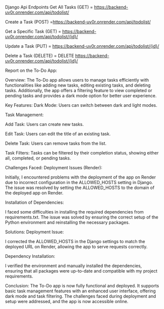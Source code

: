 Django Api Endpoints
Get All Tasks (GET) = https://backend-uv0r.onrender.com/api/todolist/

Create a Task (POST) =https://backend-uv0r.onrender.com/api/todolist/

Get a Specific Task (GET) = https://backend-uv0r.onrender.com/api/todolist/{id}/

Update a Task (PUT) = https://backend-uv0r.onrender.com/api/todolist/{id}/

Delete a Task (DELETE) = DELETE https://backend-uv0r.onrender.com/api/todolist/{id}/

Report on the To-Do App:

Overview:
The To-Do app allows users to manage tasks efficiently with functionalities like adding new tasks, editing existing tasks, and deleting tasks. Additionally, the app offers a filtering feature to view completed or pending tasks and provides a dark mode option for better user experience.

Key Features:
Dark Mode: Users can switch between dark and light modes.

Task Management:

Add Task: Users can create new tasks.

Edit Task: Users can edit the title of an existing task.

Delete Task: Users can remove tasks from the list.

Task Filters: Tasks can be filtered by their completion status, showing either all, completed, or pending tasks.

Challenges Faced:
Deployment Issues (Render):

Initially, I encountered problems with the deployment of the app on Render due to incorrect configuration in the ALLOWED_HOSTS setting in Django. The issue was resolved by setting the ALLOWED_HOSTS to the domain of the deployed app on Render.

Installation of Dependencies:

I faced some difficulties in installing the required dependencies from requirements.txt. The issue was solved by ensuring the correct setup of the Python environment and reinstalling the necessary packages.

Solutions:
Deployment Issue:

I corrected the ALLOWED_HOSTS in the Django settings to match the deployed URL on Render, allowing the app to serve requests correctly.

Dependency Installation:

I verified the environment and manually installed the dependencies, ensuring that all packages were up-to-date and compatible with my project requirements.

Conclusion:
The To-Do app is now fully functional and deployed. It supports basic task management features with an enhanced user interface, offering dark mode and task filtering. The challenges faced during deployment and setup were addressed, and the app is now accessible online.
